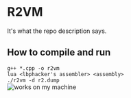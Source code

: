 # R2VM  
It's what the repo description says.  
## How to compile and run  
`g++ *.cpp -o r2vm`  
`lua <lbphacker's assembler> <assembly>`  
`./r2vm -d r2.dump`  
![works on my machine](https://johan.driessen.se/images/johan_driessen_se/WindowsLiveWriter/PersistanceinWF4beta2_E4AD/works-on-my-machine-starburst_2.png)  
